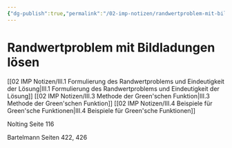 ```yaml
---
{"dg-publish":true,"permalink":"/02-imp-notizen/randwertproblem-mit-bildladungen-loesen/"}
---
```


# Randwertproblem mit Bildladungen lösen
[[02 IMP Notizen/III.1 Formulierung des Randwertproblems und Eindeutigkeit der Lösung\|III.1 Formulierung des Randwertproblems und Eindeutigkeit der Lösung]]
[[02 IMP Notizen/III.3 Methode der Green'schen Funktion\|III.3 Methode der Green'schen Funktion]]
[[02 IMP Notizen/III.4 Beispiele für Green'sche Funktionen\|III.4 Beispiele für Green'sche Funktionen]]

Nolting Seite 116

Bartelmann Seiten 422, 426